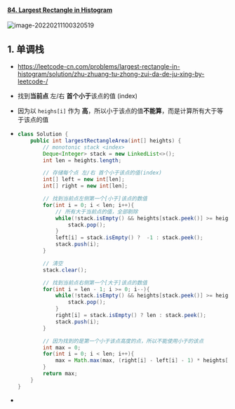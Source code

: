 #### [84. Largest Rectangle in Histogram](https://leetcode-cn.com/problems/largest-rectangle-in-histogram/)

![image-20220211100320519](https://raw.githubusercontent.com/TWDH/Leetcode-From-Zero/pictures/img/image-20220211100320519.png)

## 1. 单调栈

- https://leetcode-cn.com/problems/largest-rectangle-in-histogram/solution/zhu-zhuang-tu-zhong-zui-da-de-ju-xing-by-leetcode-/

- 找到**当前点** 左/右 **首个小于**该点的值 (index)

- 因为以 `heighs[i]` 作为 **高**，所以小于该点的值**不能算**，而是计算所有大于等于该点的值

- ```java
  class Solution {
      public int largestRectangleArea(int[] heights) {
          // monotonic stack <index>
          Deque<Integer> stack = new LinkedList<>();
          int len = heights.length;
  
          // 存储每个点 左/右 首个小于该点的值(index)
          int[] left = new int[len];
          int[] right = new int[len];
  
          // 找到当前点左侧第一个[小于]该点的数值
          for(int i = 0; i < len; i++){
              // 所有大于当前点的值，全部剔除
              while(!stack.isEmpty() && heights[stack.peek()] >= heights[i]){
                  stack.pop();
              }
              left[i] = stack.isEmpty() ?  -1 : stack.peek();
              stack.push(i);
          }
  
          // 清空
          stack.clear();
  
          // 找到当前点右侧第一个[大于]该点的数值
          for(int i = len - 1; i >= 0; i--){
              while(!stack.isEmpty() && heights[stack.peek()] >= heights[i]){
                  stack.pop();
              }
              right[i] = stack.isEmpty() ? len : stack.peek();
              stack.push(i);
          }
  
          // 因为找到的是第一个小于该点高度的点，所以不能使用小于的该点
          int max = 0;
          for(int i = 0; i < len; i++){
              max = Math.max(max, (right[i] - left[i] - 1) * heights[i]);
          }
          return max;
      }
  }
  ```

- 